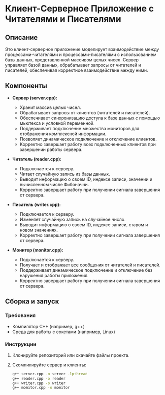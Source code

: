 # Клиент-Серверное Приложение с Читателями и Писателями

## Описание

Это клиент-серверное приложение моделирует взаимодействие между процессами-читателями и процессами-писателями с использованием базы данных, представленной массивом целых чисел. Сервер управляет базой данных, обрабатывает запросы от читателей и писателей, обеспечивая корректное взаимодействие между ними.

## Компоненты

- **Сервер (server.cpp):**
  - Хранит массив целых чисел.
  - Обрабатывает запросы от клиентов (читателей и писателей).
  - Обеспечивает синхронизацию доступа к базе данных с помощью мьютекса и условной переменной.
  - Поддерживает подключение множества мониторов для отображения комплексной информации.
  - Позволяет динамическое подключение и отключение клиентов.
  - Корректно завершает работу всех подключенных клиентов при завершении работы сервера.

- **Читатель (reader.cpp):**
  - Подключается к серверу.
  - Читает случайную запись из базы данных.
  - Выводит информацию о своем ID, индексе записи, значении и вычисленном числе Фибоначчи.
  - Корректно завершает работу при получении сигнала завершения от сервера.

- **Писатель (writer.cpp):**
  - Подключается к серверу.
  - Изменяет случайную запись на случайное число.
  - Выводит информацию о своем ID, индексе записи, старом и новом значениях.
  - Корректно завершает работу при получении сигнала завершения от сервера.

- **Монитор (monitor.cpp):**
  - Подключается к серверу.
  - Получает и отображает все сообщения от читателей и писателей.
  - Поддерживает динамическое подключение и отключение без нарушения работы приложения.
  - Корректно завершает работу при получении сигнала завершения от сервера.

## Сборка и запуск

### Требования

- Компилятор C++ (например, g++)
- Среда для работы с сокетами (например, Linux)

### Инструкции

1. Клонируйте репозиторий или скачайте файлы проекта.

2. Скомпилируйте сервер и клиенты:

   ```sh
   g++ server.cpp -o server -lpthread
   g++ reader.cpp -o reader
   g++ writer.cpp -o writer
   g++ monitor.cpp -o monitor
